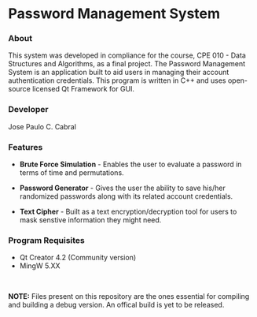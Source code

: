 <h1> Password Management System </h1>

<h3>About</h3>
<p>This system was developed in compliance for the course, CPE 010 - Data Structures and Algorithms, as a final project. The 
Password Management System is an application built to aid users in managing their account authentication credentials. 
This program is written in C++ and uses open-source licensed Qt Framework for GUI.</p>

<h3>Developer</h3>
<p>Jose Paulo C. Cabral</p>

<h3>Features</h3>
<ul>
<li>
<p><b>Brute Force Simulation</b> - Enables the user to evaluate a password in terms of time and permutations.</p>
</li>
<li>
<p><b>Password Generator</b> - Gives the user the ability to save his/her randomized passwords along with its related account credentials.</p>
</li>
<li>
<p><b>Text Cipher</b> - Built as a text encryption/decryption tool for users to mask senstive information they might need.</p>
</li>
</ul>

<h3>Program Requisites</h3>
<ul>
<li>Qt Creator 4.2 (Community version)</li>
<li>MingW 5.XX</li>
</ul>

</br>
<p><b>NOTE:</b> Files present on this repository are the ones essential for compiling and building a debug version. An offical build is yet to be released.</p>
</ul>
